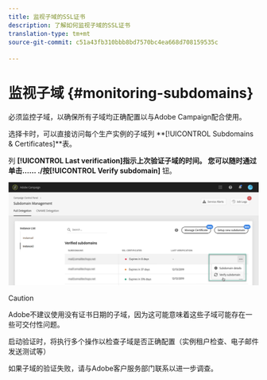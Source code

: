 ```yaml
---
title: 监视子域的SSL证书
description: 了解如何监视子域的SSL证书
translation-type: tm+mt
source-git-commit: c51a43fb310bbb8bd7570bc4ea668d708159535c

---
```



# 监视子域 {#monitoring-subdomains}

必须监控子域，以确保所有子域均正确配置以与Adobe Campaign配合使用。

选择卡时，可以直接访问每个生产实例的子域列 **[!UICONTROL Subdomains & Certificates]**表。

列 **[!UICONTROL Last verification]**指示上次验证子域的时间。** 您可以随时通过单击…… **./按**[!UICONTROL Verify subdomain]** 钮。

![](assets/subdomain_verification.png)

>[!CAUTION]
>
>Adobe不建议使用没有证书日期的子域，因为这可能意味着这些子域可能存在一些可交付性问题。

启动验证时，将执行多个操作以检查子域是否正确配置（实例租户检查、电子邮件发送测试等）

如果子域的验证失败，请与Adobe客户服务部门联系以进一步调查。
